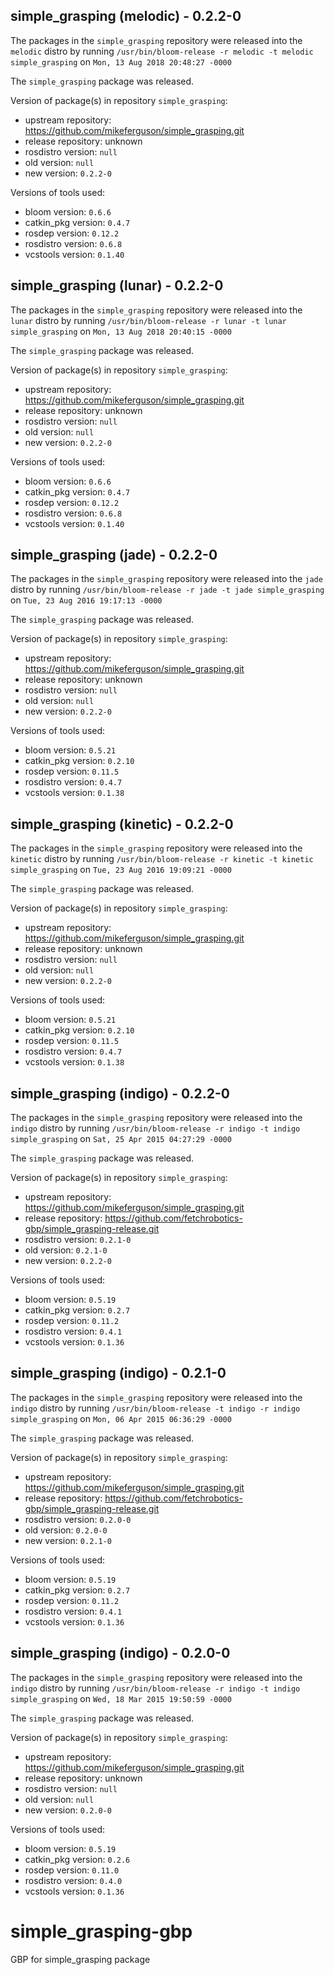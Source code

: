 ## simple_grasping (melodic) - 0.2.2-0

The packages in the `simple_grasping` repository were released into the `melodic` distro by running `/usr/bin/bloom-release -r melodic -t melodic simple_grasping` on `Mon, 13 Aug 2018 20:48:27 -0000`

The `simple_grasping` package was released.

Version of package(s) in repository `simple_grasping`:

- upstream repository: https://github.com/mikeferguson/simple_grasping.git
- release repository: unknown
- rosdistro version: `null`
- old version: `null`
- new version: `0.2.2-0`

Versions of tools used:

- bloom version: `0.6.6`
- catkin_pkg version: `0.4.7`
- rosdep version: `0.12.2`
- rosdistro version: `0.6.8`
- vcstools version: `0.1.40`


## simple_grasping (lunar) - 0.2.2-0

The packages in the `simple_grasping` repository were released into the `lunar` distro by running `/usr/bin/bloom-release -r lunar -t lunar simple_grasping` on `Mon, 13 Aug 2018 20:40:15 -0000`

The `simple_grasping` package was released.

Version of package(s) in repository `simple_grasping`:

- upstream repository: https://github.com/mikeferguson/simple_grasping.git
- release repository: unknown
- rosdistro version: `null`
- old version: `null`
- new version: `0.2.2-0`

Versions of tools used:

- bloom version: `0.6.6`
- catkin_pkg version: `0.4.7`
- rosdep version: `0.12.2`
- rosdistro version: `0.6.8`
- vcstools version: `0.1.40`


## simple_grasping (jade) - 0.2.2-0

The packages in the `simple_grasping` repository were released into the `jade` distro by running `/usr/bin/bloom-release -r jade -t jade simple_grasping` on `Tue, 23 Aug 2016 19:17:13 -0000`

The `simple_grasping` package was released.

Version of package(s) in repository `simple_grasping`:

- upstream repository: https://github.com/mikeferguson/simple_grasping.git
- release repository: unknown
- rosdistro version: `null`
- old version: `null`
- new version: `0.2.2-0`

Versions of tools used:

- bloom version: `0.5.21`
- catkin_pkg version: `0.2.10`
- rosdep version: `0.11.5`
- rosdistro version: `0.4.7`
- vcstools version: `0.1.38`


## simple_grasping (kinetic) - 0.2.2-0

The packages in the `simple_grasping` repository were released into the `kinetic` distro by running `/usr/bin/bloom-release -r kinetic -t kinetic simple_grasping` on `Tue, 23 Aug 2016 19:09:21 -0000`

The `simple_grasping` package was released.

Version of package(s) in repository `simple_grasping`:

- upstream repository: https://github.com/mikeferguson/simple_grasping.git
- release repository: unknown
- rosdistro version: `null`
- old version: `null`
- new version: `0.2.2-0`

Versions of tools used:

- bloom version: `0.5.21`
- catkin_pkg version: `0.2.10`
- rosdep version: `0.11.5`
- rosdistro version: `0.4.7`
- vcstools version: `0.1.38`


## simple_grasping (indigo) - 0.2.2-0

The packages in the `simple_grasping` repository were released into the `indigo` distro by running `/usr/bin/bloom-release -r indigo -t indigo simple_grasping` on `Sat, 25 Apr 2015 04:27:29 -0000`

The `simple_grasping` package was released.

Version of package(s) in repository `simple_grasping`:
- upstream repository: https://github.com/mikeferguson/simple_grasping.git
- release repository: https://github.com/fetchrobotics-gbp/simple_grasping-release.git
- rosdistro version: `0.2.1-0`
- old version: `0.2.1-0`
- new version: `0.2.2-0`

Versions of tools used:
- bloom version: `0.5.19`
- catkin_pkg version: `0.2.7`
- rosdep version: `0.11.2`
- rosdistro version: `0.4.1`
- vcstools version: `0.1.36`


## simple_grasping (indigo) - 0.2.1-0

The packages in the `simple_grasping` repository were released into the `indigo` distro by running `/usr/bin/bloom-release -t indigo -r indigo simple_grasping` on `Mon, 06 Apr 2015 06:36:29 -0000`

The `simple_grasping` package was released.

Version of package(s) in repository `simple_grasping`:
- upstream repository: https://github.com/mikeferguson/simple_grasping.git
- release repository: https://github.com/fetchrobotics-gbp/simple_grasping-release.git
- rosdistro version: `0.2.0-0`
- old version: `0.2.0-0`
- new version: `0.2.1-0`

Versions of tools used:
- bloom version: `0.5.19`
- catkin_pkg version: `0.2.7`
- rosdep version: `0.11.2`
- rosdistro version: `0.4.1`
- vcstools version: `0.1.36`


## simple_grasping (indigo) - 0.2.0-0

The packages in the `simple_grasping` repository were released into the `indigo` distro by running `/usr/bin/bloom-release -r indigo -t indigo simple_grasping` on `Wed, 18 Mar 2015 19:50:59 -0000`

The `simple_grasping` package was released.

Version of package(s) in repository `simple_grasping`:
- upstream repository: https://github.com/mikeferguson/simple_grasping.git
- release repository: unknown
- rosdistro version: `null`
- old version: `null`
- new version: `0.2.0-0`

Versions of tools used:
- bloom version: `0.5.19`
- catkin_pkg version: `0.2.6`
- rosdep version: `0.11.0`
- rosdistro version: `0.4.0`
- vcstools version: `0.1.36`


# simple_grasping-gbp
GBP for simple_grasping package
